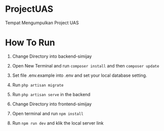 # ProjectUAS
Tempat Mengumpulkan Project UAS

# How To Run
1. Change Directory into backend-simijay
2. Open New Terminal and run `composer install` and then `composer update`
3. Set file .env.example into .env and set your local database setting.
4. Run `php artisan migrate`
5. Run `php artisan serve` in the backend 

6. Change Directory into frontend-simijay
7. Open terminal and run `npm install`
8. Run `npm run dev` and klik the local server link